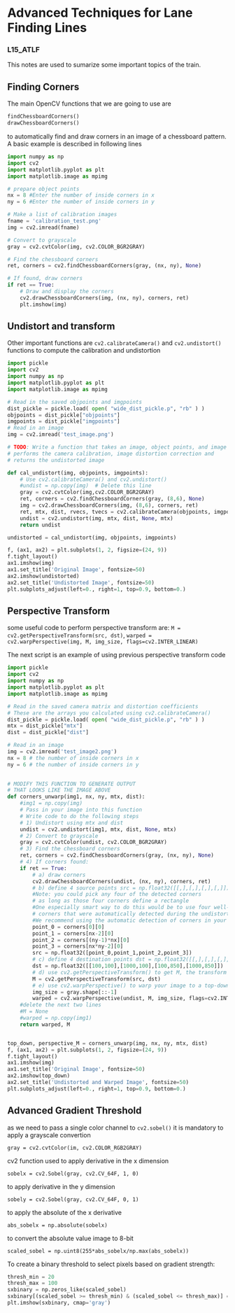 # Advanced Techniques for Lane Finding Lines
### L15_ATLF

This notes are used to sumarize some important topics of the train.

## Finding Corners
The main OpenCV functions that we are going to use are

```python
findChessboardCorners()
drawChessboardCorners()
```
to automatically find and draw corners in an image of a chessboard pattern. A basic example is described in following lines

```python
import numpy as np
import cv2
import matplotlib.pyplot as plt
import matplotlib.image as mpimg

# prepare object points
nx = 8 #Enter the number of inside corners in x
ny = 6 #Enter the number of inside corners in y

# Make a list of calibration images
fname = 'calibration_test.png'
img = cv2.imread(fname)

# Convert to grayscale
gray = cv2.cvtColor(img, cv2.COLOR_BGR2GRAY)

# Find the chessboard corners
ret, corners = cv2.findChessboardCorners(gray, (nx, ny), None)

# If found, draw corners
if ret == True:
    # Draw and display the corners
    cv2.drawChessboardCorners(img, (nx, ny), corners, ret)
    plt.imshow(img)
```
## Undistort and transform
Other important functions are `cv2.calibrateCamera()` and `cv2.undistort()` functions to compute the calibration and undistortion
```python
import pickle
import cv2
import numpy as np
import matplotlib.pyplot as plt
import matplotlib.image as mpimg

# Read in the saved objpoints and imgpoints
dist_pickle = pickle.load( open( "wide_dist_pickle.p", "rb" ) )
objpoints = dist_pickle["objpoints"]
imgpoints = dist_pickle["imgpoints"]
# Read in an image
img = cv2.imread('test_image.png')

# TODO: Write a function that takes an image, object points, and image points
# performs the camera calibration, image distortion correction and 
# returns the undistorted image

def cal_undistort(img, objpoints, imgpoints):
    # Use cv2.calibrateCamera() and cv2.undistort()
    #undist = np.copy(img)  # Delete this line
    gray = cv2.cvtColor(img,cv2.COLOR_BGR2GRAY)
    ret, corners = cv2.findChessboardCorners(gray, (8,6), None)
    img = cv2.drawChessboardCorners(img, (8,6), corners, ret)
    ret, mtx, dist, rvecs, tvecs = cv2.calibrateCamera(objpoints, imgpoints, gray.shape[::-1], None, None)
    undist = cv2.undistort(img, mtx, dist, None, mtx)
    return undist

undistorted = cal_undistort(img, objpoints, imgpoints)

f, (ax1, ax2) = plt.subplots(1, 2, figsize=(24, 9))
f.tight_layout()
ax1.imshow(img)
ax1.set_title('Original Image', fontsize=50)
ax2.imshow(undistorted)
ax2.set_title('Undistorted Image', fontsize=50)
plt.subplots_adjust(left=0., right=1, top=0.9, bottom=0.)
```

## Perspective Transform
some useful code to perform perspective transform are: `M = cv2.getPerspectiveTransform(src, dst)`, `warped = cv2.warpPerspective(img, M, img_size, flags=cv2.INTER_LINEAR)`

The next script is an example of using previous perspective transform code

```python
import pickle
import cv2
import numpy as np
import matplotlib.pyplot as plt
import matplotlib.image as mpimg

# Read in the saved camera matrix and distortion coefficients
# These are the arrays you calculated using cv2.calibrateCamera()
dist_pickle = pickle.load( open( "wide_dist_pickle.p", "rb" ) )
mtx = dist_pickle["mtx"]
dist = dist_pickle["dist"]

# Read in an image
img = cv2.imread('test_image2.png')
nx = 8 # the number of inside corners in x
ny = 6 # the number of inside corners in y
    

# MODIFY THIS FUNCTION TO GENERATE OUTPUT 
# THAT LOOKS LIKE THE IMAGE ABOVE
def corners_unwarp(img1, nx, ny, mtx, dist):
    #img1 = np.copy(img)
    # Pass in your image into this function
    # Write code to do the following steps
    # 1) Undistort using mtx and dist
    undist = cv2.undistort(img1, mtx, dist, None, mtx)
    # 2) Convert to grayscale
    gray = cv2.cvtColor(undist, cv2.COLOR_BGR2GRAY)
    # 3) Find the chessboard corners
    ret, corners = cv2.findChessboardCorners(gray, (nx, ny), None)
    # 4) If corners found: 
    if ret == True:
        # a) draw corners
        cv2.drawChessboardCorners(undist, (nx, ny), corners, ret)
        # b) define 4 source points src = np.float32([[,],[,],[,],[,]])
        #Note: you could pick any four of the detected corners 
        # as long as those four corners define a rectangle
        #One especially smart way to do this would be to use four well-chosen
        # corners that were automatically detected during the undistortion steps
        #We recommend using the automatic detection of corners in your code
        point_0 = corners[0][0]
        point_1 = corners[nx-2][0]
        point_2 = corners[(ny-1)*nx][0]
        point_3 = corners[nx*ny-2][0]
        src = np.float32([point_0,point_1,point_2,point_3])
        # c) define 4 destination points dst = np.float32([[,],[,],[,],[,]])
        dst = np.float32([[100,100],[1000,100],[100,850],[1000,850]])
        # d) use cv2.getPerspectiveTransform() to get M, the transform matrix
        M = cv2.getPerspectiveTransform(src, dst)
        # e) use cv2.warpPerspective() to warp your image to a top-down view
        img_size = gray.shape[::-1]
        warped = cv2.warpPerspective(undist, M, img_size, flags=cv2.INTER_LINEAR)
    #delete the next two lines
    #M = None
    #warped = np.copy(img1) 
    return warped, M


top_down, perspective_M = corners_unwarp(img, nx, ny, mtx, dist)
f, (ax1, ax2) = plt.subplots(1, 2, figsize=(24, 9))
f.tight_layout()
ax1.imshow(img)
ax1.set_title('Original Image', fontsize=50)
ax2.imshow(top_down)
ax2.set_title('Undistorted and Warped Image', fontsize=50)
plt.subplots_adjust(left=0., right=1, top=0.9, bottom=0.)

```
## Advanced Gradient Threshold
as we need to pass a single color channel to `cv2.sobel()` it is mandatory to apply a grayscale convertion

```
gray = cv2.cvtColor(im, cv2.COLOR_RGB2GRAY)
```

cv2 function used to apply  derivative in the x dimension
```
sobelx = cv2.Sobel(gray, cv2.CV_64F, 1, 0)
```

to apply derivative in the y dimension 
```
sobely = cv2.Sobel(gray, cv2.CV_64F, 0, 1)
```

to apply the absolute of the x derivative
```
abs_sobelx = np.absolute(sobelx)
```
to convert the absolute value image to 8-bit
```
scaled_sobel = np.uint8(255*abs_sobelx/np.max(abs_sobelx))
```

To create a binary threshold to select pixels based on gradient strength:
```python
thresh_min = 20
thresh_max = 100
sxbinary = np.zeros_like(scaled_sobel)
sxbinary[(scaled_sobel >= thresh_min) & (scaled_sobel <= thresh_max)] = 1
plt.imshow(sxbinary, cmap='gray')
```



